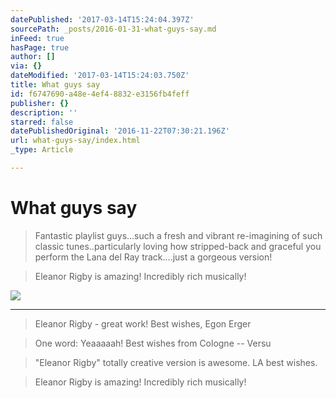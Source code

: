 ```yaml
---
datePublished: '2017-03-14T15:24:04.397Z'
sourcePath: _posts/2016-01-31-what-guys-say.md
inFeed: true
hasPage: true
author: []
via: {}
dateModified: '2017-03-14T15:24:03.750Z'
title: What guys say
id: f6747690-a48e-4ef4-8832-e3156fb4feff
publisher: {}
description: ''
starred: false
datePublishedOriginal: '2016-11-22T07:30:21.196Z'
url: what-guys-say/index.html
_type: Article

---
```

# What guys say

> Fantastic playlist guys...such a fresh and vibrant re-imagining of such classic tunes..particularly loving how stripped-back and graceful you perform the Lana del Ray track....just a gorgeous version!

> Eleanor Rigby is amazing! Incredibly rich musically!

![](https://the-grid-user-content.s3-us-west-2.amazonaws.com/2fca6cbd-98f3-407d-aa2c-5040f6ed52b3.jpg)

---

> Eleanor Rigby - great work! Best wishes, Egon Erger

> One word: Yeaaaaah! Best wishes from Cologne -- Versu

> "Eleanor Rigby" totally creative version is awesome. LA best wishes.

> Eleanor Rigby is amazing! Incredibly rich musically!